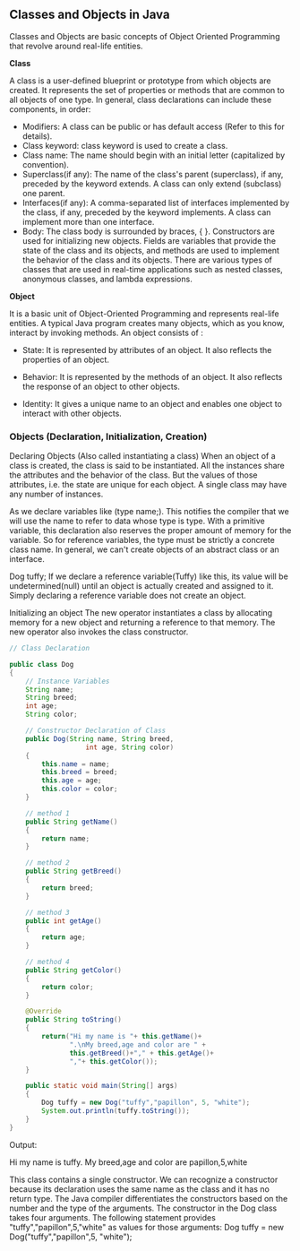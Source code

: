 ## Classes and Objects in Java

Classes and Objects are basic concepts of Object Oriented Programming that revolve around real-life entities.

**Class**

A class is a user-defined blueprint or prototype from which objects are created. It represents the set of properties or methods that are common to all objects of one type. In general, class declarations can include these components, in order: 

- Modifiers: A class can be public or has default access (Refer to this for details).
- Class keyword: class keyword is used to create a class.
- Class name: The name should begin with an initial letter (capitalized by convention).
- Superclass(if any): The name of the class's parent (superclass), if any, preceded by the keyword extends. A class can only extend (subclass) one parent.
- Interfaces(if any): A comma-separated list of interfaces implemented by the class, if any, preceded by the keyword implements. A class can implement more than one interface.
- Body: The class body is surrounded by braces, { }.
Constructors are used for initializing new objects. Fields are variables that provide the state of the class and its objects, and methods are used to implement the behavior of the class and its objects.
There are various types of classes that are used in real-time applications such as nested classes, anonymous classes, and lambda expressions. 

**Object**

It is a basic unit of Object-Oriented Programming and represents real-life entities. A typical Java program creates many objects, which as you know, interact by invoking methods. An object consists of : 

- State: It is represented by attributes of an object. It also reflects the properties of an object.

- Behavior: It is represented by the methods of an object. It also reflects the response of an object to other objects.

- Identity: It gives a unique name to an object and enables one object to interact with other objects.

### Objects (Declaration, Initialization, Creation)

Declaring Objects (Also called instantiating a class)
When an object of a class is created, the class is said to be instantiated. All the instances share the attributes and the behavior of the class. But the values of those attributes, i.e. the state are unique for each object. A single class may have any number of instances. 

As we declare variables like (type name;). This notifies the compiler that we will use the name to refer to data whose type is type. With a primitive variable, this declaration also reserves the proper amount of memory for the variable. So for reference variables, the type must be strictly a concrete class name. In general, we can't create objects of an abstract class or an interface.  

Dog tuffy;
If we declare a reference variable(Tuffy) like this, its value will be undetermined(null) until an object is actually created and assigned to it. Simply declaring a reference variable does not create an object.
 

Initializing an object
The new operator instantiates a class by allocating memory for a new object and returning a reference to that memory. The new operator also invokes the class constructor. 

```java
// Class Declaration

public class Dog
{
    // Instance Variables
    String name;
    String breed;
    int age;
    String color;

    // Constructor Declaration of Class
    public Dog(String name, String breed,
                   int age, String color)
    {
        this.name = name;
        this.breed = breed;
        this.age = age;
        this.color = color;
    }

    // method 1
    public String getName()
    {
        return name;
    }

    // method 2
    public String getBreed()
    {
        return breed;
    }

    // method 3
    public int getAge()
    {
        return age;
    }

    // method 4
    public String getColor()
    {
        return color;
    }

    @Override
    public String toString()
    {
        return("Hi my name is "+ this.getName()+
               ".\nMy breed,age and color are " +
               this.getBreed()+"," + this.getAge()+
               ","+ this.getColor());
    }

    public static void main(String[] args)
    {
        Dog tuffy = new Dog("tuffy","papillon", 5, "white");
        System.out.println(tuffy.toString());
    }
}
```
 Output: 

Hi my name is tuffy.
My breed,age and color are papillon,5,white

This class contains a single constructor. We can recognize a constructor because its declaration uses the same name as the class and it has no return type. The Java compiler differentiates the constructors based on the number and the type of the arguments. The constructor in the Dog class takes four arguments. The following statement provides "tuffy","papillon",5,"white" as values for those arguments:
Dog tuffy = new Dog("tuffy","papillon",5, "white");